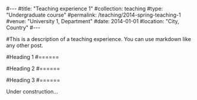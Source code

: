 #---
#title: "Teaching experience 1"
#collection: teaching
#type: "Undergraduate course"
#permalink: /teaching/2014-spring-teaching-1
#venue: "University 1, Department"
#date: 2014-01-01
#location: "City, Country"
#---

#This is a description of a teaching experience. You can use markdown like any other post.

#Heading 1
#======

#Heading 2
#======

#Heading 3
#======

Under construction...
